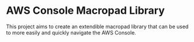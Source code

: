 # AWS Console Macropad Library
This project aims to create an extendible macropad library that can be used to more easily and quickly navigate the AWS Console.